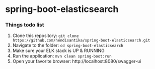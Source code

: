 # spring-boot-elasticsearch

### Things todo list

1. Clone this repository: `git clone https://github.com/hendisantika/spring-boot-elasticsearch.git`
2. Navigate to the folder: `cd spring-boot-elasticsearch`
3. Make sure your ELK stack is UP & RUNNING
4. Run the application: `mvn clean spring-boot:run`
5. Open your favorite browser: http://localhost:8080/swagger-ui

